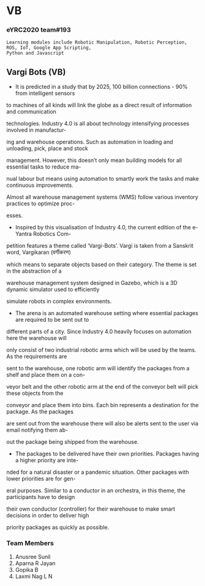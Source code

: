 # VB
### eYRC2020 team#193
```
Learning modules include Robotic Manipulation, Robotic Perception, ROS, IoT, Google App Scripting, 
Python and Javascript
```
## Vargi Bots (VB)

- It is predicted in a study that by 2025, 100 billion connections - 90% from intelligent sensors 

to machines of all kinds will link the globe as a direct result of information and communication 

technologies. Industry 4.0 is all about technology intensifying processes involved in manufactur-

ing and warehouse operations. Such as automation in loading and unloading, pick, place and stock 

management. However, this doesn’t only mean building models for all essential tasks to reduce ma-

nual labour but means using automation to smartly work the tasks and make continuous improvements. 

Almost all warehouse management systems (WMS) follow various inventory practices to optimize proc-

esses.

- Inspired by this visualisation of Industry 4.0, the current edition of the e-Yantra Robotics Com-

petition features a theme called ‘Vargi-Bots’. Vargi is taken from a Sanskrit word, Vargikaran (वर्गीकरण) 

which means to separate objects based on their category. The theme is set in the abstraction of a 

warehouse management system designed in Gazebo, which is a 3D dynamic simulator used to efficiently 

simulate robots in complex environments.

- The arena is an automated warehouse setting where essential packages are required to be sent out to 

different parts of a city. Since Industry 4.0 heavily focuses on automation here the warehouse will 

only consist of two industrial robotic arms which will be used by the teams. As the requirements are 

sent to the warehouse, one robotic arm will identify the packages from a shelf and place them on a con-

veyor belt and the other robotic arm at the end of the conveyor belt will pick these objects from the 

conveyor and place them into bins. Each bin represents a destination for the package. As the packages 

are sent out from the warehouse there will also be alerts sent to the user via email notifying them ab-

out the package being shipped from the warehouse.

- The packages to be delivered have their own priorities. Packages having a higher priority are inte-

nded for a natural disaster or a pandemic situation. Other packages with lower priorities are for gen-

eral purposes. Similar to a conductor in an orchestra, in this theme, the participants have to design 

their own conductor (controller) for their warehouse to make smart decisions in order to deliver high 

priority packages as quickly as possible.
### Team Members
1. Anusree Sunil
2. Aparna R Jayan
3. Gopika B
4. Laxmi Nag L N
